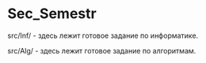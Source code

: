 # Sec_Semestr
src/Inf/ - здесь лежит готовое задание по информатике.

src/Alg/ - здесь лежит готовое задание по алгоритмам.
